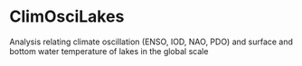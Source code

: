 # ClimOsciLakes
Analysis relating climate oscillation (ENSO, IOD, NAO, PDO) and surface and bottom water temperature of lakes in the global scale
